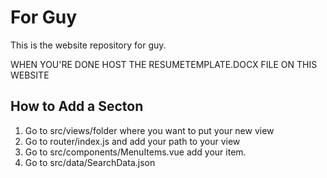 # For Guy

This is the website repository for guy.

WHEN YOU'RE DONE HOST THE RESUMETEMPLATE.DOCX FILE ON THIS WEBSITE


## How to Add a Secton 

1. Go to src/views/folder where you want to put your new view 
2. Go to router/index.js and add your path to your view 
3. Go to src/components/MenuItems.vue add your item.
4. Go to src/data/SearchData.json